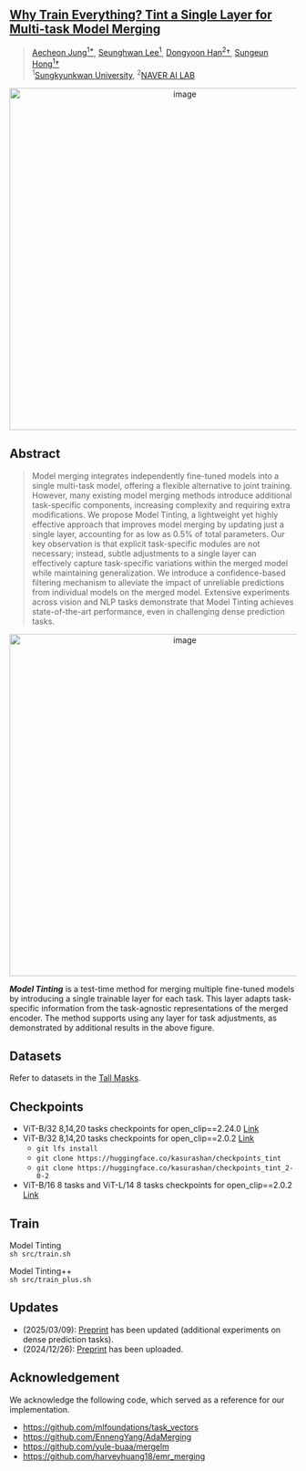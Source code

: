 ## [Why Train Everything? Tint a Single Layer for Multi-task Model Merging](https://arxiv.org/abs/2412.19098)

> [Aecheon Jung<sup>1*](https://github.com/kasurashan), [Seunghwan Lee<sup>1](https://github.com/nomis911), [Dongyoon Han<sup>2</sup>&dagger;](https://dongyoonhan.github.io/), [Sungeun Hong<sup>1</sup>&dagger;](https://www.csehong.com/) <br>
> <sup>1</sup>[Sungkyunkwan University](https://www.skku.edu/eng/index.do), <sup>2</sup>[NAVER AI LAB](https://naver-career.gitbook.io/en/teams/clova-cic/ai-lab)

<p align="center">
<img width="600" alt="image" src="https://github.com/user-attachments/assets/95dfec65-d1e0-4a97-9359-e252f6470192")
>
</p>

## Abstract
>Model merging integrates independently fine-tuned models into a single multi-task model, offering a flexible alternative to joint training. However, many existing model merging methods introduce additional task-specific components, increasing complexity and requiring extra modifications. We propose Model Tinting, a lightweight yet highly effective approach that improves model merging by updating just a single layer, accounting for as low as 0.5% of total parameters. Our key observation is that explicit task-specific modules are not necessary; instead, subtle adjustments to a single layer can effectively capture task-specific variations within the merged model while maintaining generalization. We introduce a confidence-based filtering mechanism to alleviate the impact of unreliable predictions from individual models on the merged model. Extensive experiments across vision and NLP tasks demonstrate that Model Tinting achieves state-of-the-art performance, even in challenging dense prediction tasks.


<p align="center">
<img width="600" alt="image" src="https://github.com/user-attachments/assets/45887493-2520-4acb-973b-ec4b0cfdd8ef">
</p>

***Model Tinting*** is a test-time method for merging multiple fine-tuned models by introducing a single trainable layer for each task. This layer adapts task-specific information from the task-agnostic representations of the merged encoder. The method supports using any layer for task adjustments, as demonstrated by additional results in the above figure. 

## Datasets
Refer to datasets in the [Tall Masks](https://github.com/nik-dim/tall_masks?tab=readme-ov-file#datasets).

## Checkpoints
* ViT-B/32 8,14,20 tasks checkpoints for open_clip==2.24.0 [Link](https://huggingface.co/kasurashan/checkpoints_tint)
* ViT-B/32 8,14,20 tasks checkpoints for open_clip==2.0.2 [Link](https://huggingface.co/kasurashan/checkpoints_tint_2-0-2)
  - `git lfs install`
  - `git clone https://huggingface.co/kasurashan/checkpoints_tint` 
  - `git clone https://huggingface.co/kasurashan/checkpoints_tint_2-0-2`
* ViT-B/16 8 tasks and ViT-L/14 8 tasks checkpoints for open_clip==2.0.2 [Link](https://github.com/mlfoundations/task_vectors?tab=readme-ov-file#checkpoints)

## Train
Model Tinting \
`sh src/train.sh`

Model Tinting++ \
`sh src/train_plus.sh`


## Updates
* (2025/03/09): [Preprint](https://arxiv.org/abs/2412.19098) has been updated (additional experiments on dense prediction tasks).
* (2024/12/26): [Preprint](https://arxiv.org/abs/2412.19098) has been uploaded.

## Acknowledgement
We acknowledge the following code, which served as a reference for our implementation.
- https://github.com/mlfoundations/task_vectors 
- https://github.com/EnnengYang/AdaMerging
- https://github.com/yule-buaa/mergelm
- https://github.com/harveyhuang18/emr_merging
